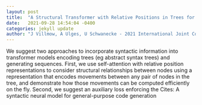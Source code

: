 ```yaml
---
layout: post
title:  "A Structural Transformer with Relative Positions in Trees for Code-to-Sequence Tasks"
date:   2021-09-28 14:54:04 -0400
categories: jekyll update
author: "J Villmow, A Ulges, U Schwanecke - 2021 International Joint Conference on Neural , 2021"
---
```

We suggest two approaches to incorporate syntactic information into transformer models encoding trees (eg abstract syntax trees) and generating sequences. First, we use self-attention with relative position representations to consider structural relationships between nodes using a representation that encodes movements between any pair of nodes in the tree, and demonstrate how those movements can be computed efficiently on the fly. Second, we suggest an auxiliary loss enforcing the Cites: A syntactic neural model for general-purpose code generation
